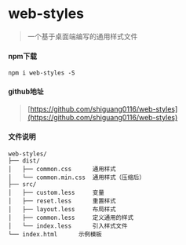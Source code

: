 ﻿# web-styles

> 一个基于桌面端编写的通用样式文件

#### npm下载

```
npm i web-styles -S
```

#### github地址

> [https://github.com/shiguang0116/web-styles](https://github.com/shiguang0116/web-styles)

#### 文件说明

```
web-styles/
├── dist/
│   ├── common.css      通用样式
│   └── common.min.css  通用样式（压缩后）
├── src/
│   ├── custom.less     变量
│   ├── reset.less      重置样式
│   ├── layout.less     布局样式
│   ├── common.less     定义通用的样式
│   └── index.less      引入样式文件
└── index.html      示例模板
```
